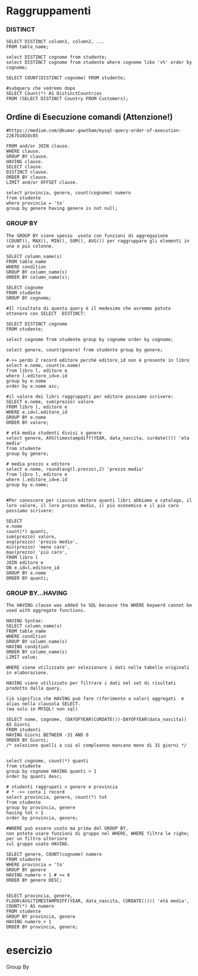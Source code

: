 # Raggruppamenti

### DISTINCT
    SELECT DISTINCT column1, column2, ...
    FROM table_name;

    select DISTINCT cognome from studente; 
    select DISTINCT cognome from studente where cognome like 'v%' order by cognome; 

    SELECT COUNT(DISTINCT cognome) FROM studente;

    #subquery che vedremo dopo
    SELECT Count(*) AS DistinctCountries
    FROM (SELECT DISTINCT Country FROM Customers);

## Ordine di Esecuzione comandi (Attenzione!)

    #https://medium.com/@kumar.gowtham/mysql-query-order-of-execution-2267b102dc85
    
    FROM and/or JOIN clause.
    WHERE clause.
    GROUP BY clause.
    HAVING clause.
    SELECT clause.
    DISTINCT clause.
    ORDER BY clause.
    LIMIT and/or OFFSET clause.

    select provincia, genere, count(cognome) numero 
    from studente
    where provincia = 'to'
    group by genere having genere is not null;

### GROUP BY 
    The GROUP BY viene spesso  usato con funzioni di aggregazione (COUNT(), MAX(), MIN(), SUM(), AVG()) per raggruppare gli elementi in una o più colonne.
    
    SELECT column_name(s)
    FROM table_name
    WHERE condition
    GROUP BY column_name(s)
    ORDER BY column_name(s); 

    SELECT cognome
    FROM studente
    GROUP BY cognome;

    #Il risultato di questa query è il medesimo che avremmo potuto ottenere con SELECT  DISTINCT:

    SELECT DISTINCT cognome
    FROM studente;

    select cognome from studente group by cognome order by cognome;

    select genere, count(genere) from studente group by genere;

    #->> perdo 2 record editore perché editore_id non è presente in libro
    select e.nome, count(e.nome)
    from libro l, editore e  
    where l.editore_id=e.id
    group by e.nome 
    order by e.nome asc;

    #il valore dei libri raggruppati per editore possiamo scrivere:
    SELECT e.nome, sum(prezzo) valore
    FROM libro l, editore e
    WHERE e.id=l.editore_id
    GROUP BY e.nome
    ORDER BY valore;

    # età media studenti divisi x genere
    select genere, AVG(timestampdiff(YEAR, data_nascita, curdate())) 'eta media' 
    from studente
    group by genere;

    # media prezzo x editore
    select e.nome, round(avg(l.prezzo),2) 'prezzo medio' 
    from libro l, editore e 
    where l.editore_id=e.id 
    group by e.nome;


    #Per conoscere per ciascun editore quanti libri abbiamo a catalogo, il loro valore, il loro prezzo medio, il più economico e il più caro possiamo scrivere:

    SELECT
    e.nome
    count(*) quanti,
    sum(prezzo) valore,
    avg(prezzo) 'prezzo medio',
    min(prezzo) 'meno caro',
    max(prezzo) 'più caro',
    FROM libro l
    JOIN editore e
    ON e.id=l.editore_id
    GROUP BY e.nome
    ORDER BY quanti;

### GROUP BY...HAVING
    The HAVING clause was added to SQL because the WHERE keyword cannot be used with aggregate functions.

    HAVING Syntax:
    SELECT column_name(s)
    FROM table_name
    WHERE condition
    GROUP BY column_name(s)
    HAVING condition
    ORDER BY column_name(s)
    LIMIT value; 

    WHERE viene utilizzato per selezionare i dati nelle tabelle originali in elaborazione.
    
    HAVING viene utilizzato per filtrare i dati nel set di risultati prodotto dalla query. 
    
    Ciò significa che HAVING può fare riferimento a valori aggregati  e alias nella clausola SELECT.
    (ma solo in MYSQL! non sql)

    SELECT nome, cognome, (DAYOFYEAR(CURDATE())-DAYOFYEAR(data_nascita)) AS Giorni
    FROM studenti
    HAVING Giorni BETWEEN -31 AND 0
    ORDER BY Giorni;
    /* seleziono quelli a cui al compleanno mancano meno di 31 giorni */


    select cognome, count(*) quanti 
    from studente 
    group by cognome HAVING quanti > 1
    order by quanti desc;

    # studenti raggrupati x genere e provincia
    # * ->> conta i record
    select provincia, genere, count(*) tot 
    from studente 
    group by provincia, genere 
    having tot > 1
    order by provincia, genere;

    #WHERE può essere usato ma prima del GROUP BY,
    non potete usare funzioni di gruppo nel WHERE, WHERE filtra le righe; per un filtro ulteriore
    sul gruppo usate HAVING.

    SELECT genere, COUNT(cognome) numero
    FROM studente
    WHERE provincia = 'to'
    GROUP BY genere
    HAVING numero > 1 # >= 6
    ORDER BY genere DESC;


    SELECT provincia, genere, 
    FLOOR(AVG(TIMESTAMPDIFF(YEAR, data_nascita, CURDATE()))) 'età media', COUNT(*) AS numero
    FROM studente
    GROUP BY provincia, genere
    HAVING numero > 1
    ORDER BY provincia, genere;


    


# esercizio 
Group By
